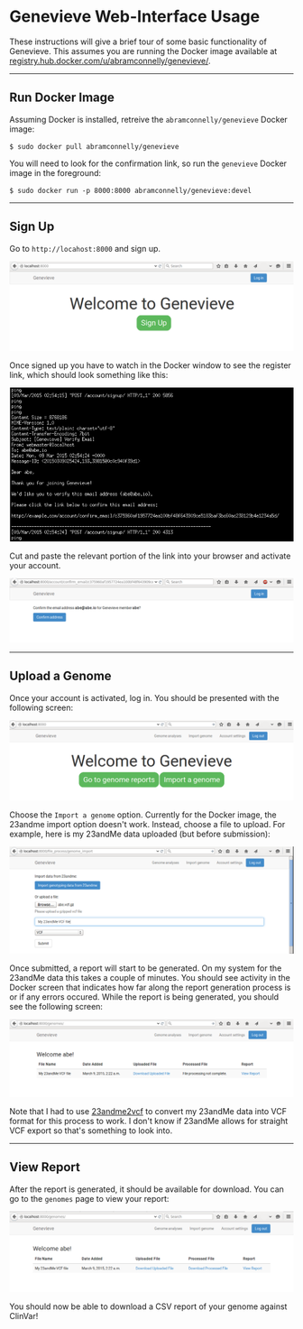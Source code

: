 
Genevieve Web-Interface Usage
====

These instructions will give a brief tour of some basic functionality of
Genevieve.  This assumes you are running the Docker image available at
[registry.hub.docker.com/u/abramconnelly/genevieve/](https://registry.hub.docker.com/u/abramconnelly/genevieve/).

---

Run Docker Image
---

Assuming Docker is installed, retreive the `abramconnelly/genevieve` Docker image:

```
$ sudo docker pull abramconnelly/genevieve
```

You will need to look for the confirmation link, so run the `genevieve` Docker image in the foreground:

```
$ sudo docker run -p 8000:8000 abramconnelly/genevieve:devel
```

---

Sign Up
----

Go to `http://locahost:8000` and sign up.

![Signup](https://github.com/abramconnelly/genevieve/blob/usage-instructions/usage/signup.png)

Once signed up you have to watch in the Docker window to see the register link, which should look something like this:

![Confirm link](https://github.com/abramconnelly/genevieve/blob/usage-instructions/usage/confirm_link.png)

Cut and paste the relevant portion of the link into your browser and activate your account.

![Confirm account](https://github.com/abramconnelly/genevieve/blob/usage-instructions/usage/confirm_activated.png)

---

Upload a Genome
----

Once your account is activated, log in.  You should be presented with the following screen:

![Sign up](https://github.com/abramconnelly/genevieve/blob/usage-instructions/usage/report_import.png)

Choose the `Import a genome` option.  Currently for the Docker image, the 23andme import option doesn't work.
Instead, choose a file to upload.  For example, here is my 23andMe data uploaded (but before submission):

![Import genome](https://github.com/abramconnelly/genevieve/blob/usage-instructions/usage/import.png)

Once submitted, a report will start to be generated.  On my system for the 23andMe data this takes a couple of minutes.
You should see activity in the Docker screen that indicates how far along the report generation process is or
if any errors occured.  While the report is being generated, you should see the following screen:

![Still processing](https://github.com/abramconnelly/genevieve/blob/usage-instructions/usage/upload_not_processed.png)

Note that I had to use [23andme2vcf](https://github.com/arrogantrobot/23andme2vcf) to convert my 23andMe data into
VCF format for this process to work.  I don't know if 23andMe allows for straight VCF export so that's something to
look into.

---

View Report
---

After the report is generated, it should be available for download.  You can go to the `genomes` page to view your
report:

![Report ready](https://github.com/abramconnelly/genevieve/blob/usage-instructions/usage/report_ready.png)

You should now be able to download a CSV report of your genome against ClinVar!
